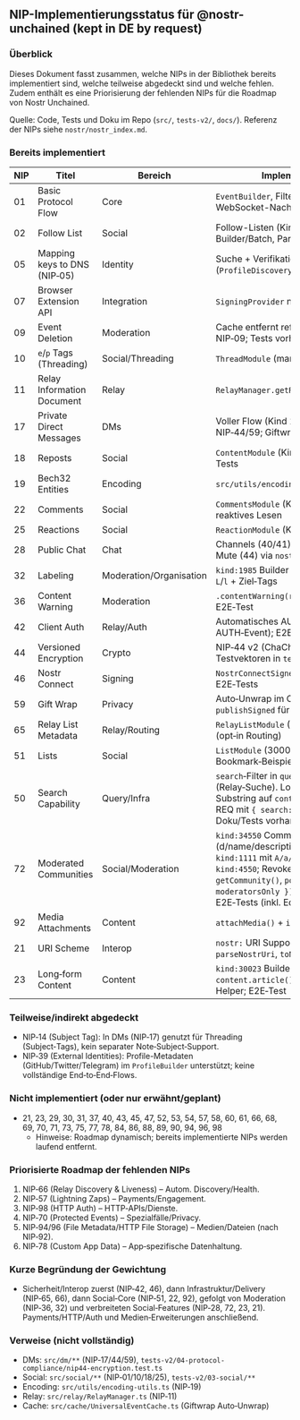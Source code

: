 ## NIP-Implementierungsstatus für @nostr-unchained (kept in DE by request)

### Überblick
Dieses Dokument fasst zusammen, welche NIPs in der Bibliothek bereits implementiert sind, welche teilweise abgedeckt sind und welche fehlen. Zudem enthält es eine Priorisierung der fehlenden NIPs für die Roadmap von Nostr Unchained.

Quelle: Code, Tests und Doku im Repo (`src/`, `tests-v2/`, `docs/`). Referenz der NIPs siehe `nostr/nostr_index.md`.

### Bereits implementiert
| NIP | Titel | Bereich | Implementierungs-Hinweise |
|---|---|---|---|
| 01 | Basic Protocol Flow | Core | `EventBuilder`, Filter/REQ/EOSE/CLOSE, ID/Sig; WebSocket-Nachrichten gemäß NIP‑01 |
| 02 | Follow List | Social | Follow-Listen (Kind 3) in `FollowsModule`, Builder/Batch, Parsing |
| 05 | Mapping keys to DNS (NIP‑05) | Identity | Suche + Verifikation (`ProfileDiscoveryBuilder.checkNip05Verification`) |
| 07 | Browser Extension API | Integration | `SigningProvider` nutzt `window.nostr` (NIP‑07) |
| 09 | Event Deletion | Moderation | Cache entfernt referenzierte Events; Unreact via NIP‑09; Tests vorhanden |
| 10 | `e`/`p` Tags (Threading) | Social/Threading | `ThreadModule` (marked + positional Tags), Tests |
| 11 | Relay Information Document | Relay | `RelayManager.getRelayInfo` (NIP‑11 lesen) |
| 17 | Private Direct Messages | DMs | Voller Flow (Kind 14 + Subject) auf Basis NIP‑44/59; Giftwrap‑Handling |
| 18 | Reposts | Social | `ContentModule` (Kind 6) inkl. Struktur nach NIP‑18; Tests |
| 19 | Bech32 Entities | Encoding | `src/utils/encoding-utils.ts`; Tests (npub/…​) |
| 22 | Comments | Social | `CommentsModule` (Kind 1111) mit Wurzeln/Replies; reaktives Lesen |
| 25 | Reactions | Social | `ReactionModule` (Kind 7), Unreact via NIP‑09; Tests |
| 28 | Public Chat | Chat | Channels (40/41) & Messages (42), Hide (43), Mute (44) via `nostr.channels` |
| 32 | Labeling | Moderation/Organisation | `kind:1985` Builder + reaktives Lesen (`nostr.labels`), `L`/`l` + Ziel‑Tags |
| 36 | Content Warning | Moderation | `.contentWarning(reason?)` im Fluent Builder; E2E‑Test |
| 42 | Client Auth | Relay/Auth | Automatisches AUTH‑Handling (Challenge, AUTH‑Event); E2E‑Tests |
| 44 | Versioned Encryption | Crypto | NIP‑44 v2 (ChaCha20‑Poly1305), offizielle Testvektoren in `tests-v2` |
| 46 | Nostr Connect | Signing | `NostrConnectSigner` + in‑process Test‑Harness; E2E‑Tests |
| 59 | Gift Wrap | Privacy | Auto‑Unwrap im Cache, Lazy Subscription, `publishSigned` für bereits signierte Wraps |
| 65 | Relay List Metadata | Relay/Routing | `RelayListModule` (Kind 10002) + `Nip65RelayRouter` (opt‑in Routing) |
| 51 | Lists | Social | `ListModule` (30000–30003) inkl. Bookmark‑Beispiel und reaktivem Lesen |
| 50 | Search Capability | Query/Infra | `search`‑Filter in `query()` (lokal) und `sub()` (Relay‑Suche). Lokale Suche: case‑insensitive Substring auf `content`; serverseitige Suche: über REQ mit `{ search: '…' }` (Ranking durch Relay). Doku/Tests vorhanden |
| 72 | Moderated Communities | Social/Moderation | `kind:34550` Community‑Definition (d/name/description/image, p=moderator), Posts `kind:1111` mit `A/a/P/p/K/k`‑Tags; Approvals `kind:4550`; Revoke via NIP‑09 (`kind:5`). Reader: `getCommunity()`, `posts({ approvedOnly, moderatorsOnly })`, `approvals()`, `moderators()`. E2E‑Tests (inkl. Edge‑Cases) |
| 92 | Media Attachments | Content | `attachMedia()` + `imeta` Parser/Helper; E2E‑Test |
| 21 | URI Scheme | Interop | `nostr:` URI Support: `decode(nostr:...)`, `isNostrUri`, `parseNostrUri`, `toNostrUri`; Doku/Tests |
| 23 | Long‑form Content | Content | `kind:30023` Builder/Reader in `content.article()/getArticle()/articles()`; `naddr` Helper; E2E‑Test |

### Teilweise/indirekt abgedeckt
- NIP‑14 (Subject Tag): In DMs (NIP‑17) genutzt für Threading (Subject‑Tags), kein separater Note‑Subject‑Support.
- NIP‑39 (External Identities): Profile-Metadaten (GitHub/Twitter/Telegram) im `ProfileBuilder` unterstützt; keine vollständige End‑to‑End‑Flows.

### Nicht implementiert (oder nur erwähnt/geplant)
- 21, 23, 29, 30, 31, 37, 40, 43, 45, 47, 52, 53, 54, 57, 58, 60, 61, 66, 68, 69, 70, 71, 73, 75, 77, 78, 84, 86, 88, 89, 90, 94, 96, 98
  - Hinweise: Roadmap dynamisch; bereits implementierte NIPs werden laufend entfernt.

### Priorisierte Roadmap der fehlenden NIPs
1. NIP‑66 (Relay Discovery & Liveness) – Autom. Discovery/Health.
4. NIP‑57 (Lightning Zaps) – Payments/Engagement.
5. NIP‑98 (HTTP Auth) – HTTP‑APIs/Dienste.
6. NIP‑70 (Protected Events) – Spezialfälle/Privacy.
7. NIP‑94/96 (File Metadata/HTTP File Storage) – Medien/Dateien (nach NIP‑92).
8. NIP‑78 (Custom App Data) – App‑spezifische Datenhaltung.

### Kurze Begründung der Gewichtung
- Sicherheit/Interop zuerst (NIP‑42, 46), dann Infrastruktur/Delivery (NIP‑65, 66), dann Social‑Core (NIP‑51, 22, 92), gefolgt von Moderation (NIP‑36, 32) und verbreiteten Social‑Features (NIP‑28, 72, 23, 21). Payments/HTTP/Auth und Medien‑Erweiterungen anschließend.

### Verweise (nicht vollständig)
- DMs: `src/dm/**` (NIP‑17/44/59), `tests-v2/04-protocol-compliance/nip44-encryption.test.ts`
- Social: `src/social/**` (NIP‑01/10/18/25), `tests-v2/03-social/**`
- Encoding: `src/utils/encoding-utils.ts` (NIP‑19)
- Relay: `src/relay/RelayManager.ts` (NIP‑11)
- Cache: `src/cache/UniversalEventCache.ts` (Giftwrap Auto‑Unwrap)


